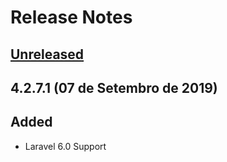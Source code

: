 # Release Notes

## [Unreleased](https://github.com/setappufv/canvas/compare/master...develop)

## 4.2.7.1 (07 de Setembro de 2019)

## Added
- Laravel 6.0 Support


